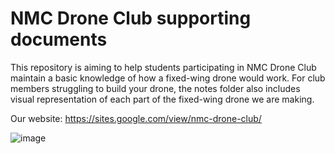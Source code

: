 # NMC Drone Club supporting documents
This repository is aiming to help students participating in NMC Drone Club maintain a basic knowledge of how a fixed-wing drone would work. 
For club members struggling to build your drone, the notes folder also includes visual representation of each part of the fixed-wing drone we are making.

Our website: https://sites.google.com/view/nmc-drone-club/

![image](https://github.com/user-attachments/assets/73c8f272-a1e9-40b4-bc8f-a0c096e5825e)


